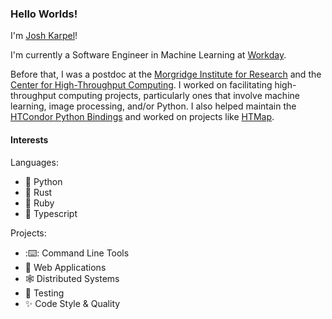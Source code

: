 ### Hello Worlds!

I'm [Josh Karpel](https://www.jtk.dev/)!

I'm currently a Software Engineer in Machine Learning at [Workday](https://github.com/Workday).

Before that, I was a postdoc at the
[Morgridge Institute for Research](https://morgridge.org/) 
and the
[Center for High-Throughput Computing](http://chtc.cs.wisc.edu/).
I worked on facilitating high-throughput computing projects, particularly ones that involve machine learning, image processing, and/or Python.
I also helped maintain the 
[HTCondor Python Bindings](https://htcondor.readthedocs.io/en/latest/apis/python-bindings/index.html) 
and worked on projects like 
[HTMap](https://htmap.readthedocs.io/en/latest/).

#### Interests

Languages:
- :snake: Python
- :crab: Rust
- :gem: Ruby
-	:safety_vest: Typescript

Projects:
- ::keyboard:: Command Line Tools
- :zany_face: Web Applications
- :spider_web: Distributed Systems
- :microscope: Testing
- :sparkles: Code Style & Quality
